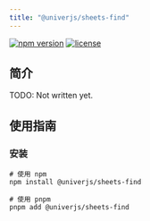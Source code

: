 ```yaml
---
title: "@univerjs/sheets-find"
---
```


[![npm version](https://img.shields.io/npm/v/@univerjs/sheets-find)](https://npmjs.org/package/@univerjs/sheets-find)
[![license](https://img.shields.io/npm/l/@univerjs/sheets-find)](https://img.shields.io/npm/l/@univerjs/sheets-find)

## 简介

TODO: Not written yet.

## 使用指南

### 安装

```shell
# 使用 npm
npm install @univerjs/sheets-find

# 使用 pnpm
pnpm add @univerjs/sheets-find
```
